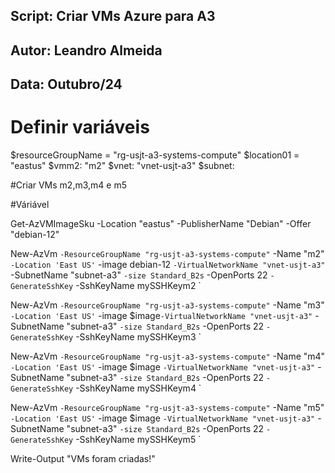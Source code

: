 ## Script: Criar VMs Azure para A3
## Autor: Leandro Almeida
## Data: Outubro/24

# Definir variáveis
$resourceGroupName = "rg-usjt-a3-systems-compute"
$location01 = "eastus"
$vmm2: "m2"
$vnet: "vnet-usjt-a3"
$subnet:


#Criar VMs m2,m3,m4 e m5

#Váriável

Get-AzVMImageSku -Location "eastus" -PublisherName "Debian" -Offer "debian-12"

New-AzVm `
    -ResourceGroupName "rg-usjt-a3-systems-compute" `
    -Name "m2" `
    -Location 'East US' `
    -image debian-12 `
    -VirtualNetworkName "vnet-usjt-a3" `
    -SubnetName "subnet-a3" `
    -size Standard_B2s `
    -OpenPorts 22 `
    -GenerateSshKey `
    -SshKeyName mySSHKeym2 `

New-AzVm `
    -ResourceGroupName "rg-usjt-a3-systems-compute" `
    -Name "m3" `
    -Location 'East US' `
    -image $image`
    -VirtualNetworkName "vnet-usjt-a3" `
    -SubnetName "subnet-a3" `
    -size Standard_B2s `
    -OpenPorts 22 `
    -GenerateSshKey `
    -SshKeyName mySSHKeym3 `

  New-AzVm `
    -ResourceGroupName "rg-usjt-a3-systems-compute" `
    -Name "m4" `
    -Location 'East US' `
    -image $image `
    -VirtualNetworkName "vnet-usjt-a3" `
    -SubnetName "subnet-a3" `
    -size Standard_B2s `
    -OpenPorts 22 `
    -GenerateSshKey `
    -SshKeyName mySSHKeym4 `

  New-AzVm `
    -ResourceGroupName "rg-usjt-a3-systems-compute" `
    -Name "m5" `
    -Location 'East US' `
    -image $image `
    -VirtualNetworkName "vnet-usjt-a3" `
    -SubnetName "subnet-a3" `
    -size Standard_B2s `
    -OpenPorts 22 `
    -GenerateSshKey `
    -SshKeyName mySSHKeym5 `

Write-Output "VMs foram criadas!"



    
